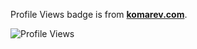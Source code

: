 Profile Views badge is from **[komarev.com](https://komarev.com)**.

![Profile Views](https://komarev.com/ghpvc/?username=abdi7d&label=Profile%20Views&color=blue&style=flat-square)

